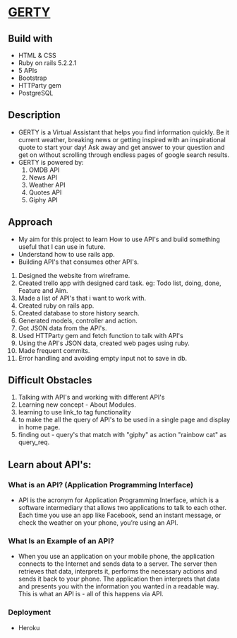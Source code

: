 # [GERTY](https://gerty-app-5.herokuapp.com/)

## Build with
- HTML & CSS
- Ruby on rails 5.2.2.1
- 5 APIs
- Bootstrap
- HTTParty gem
- PostgreSQL

## Description
 - GERTY is a Virtual Assistant that helps you find information quickly. Be it current weather,
    breaking news or getting inspired with an inspirational quote to start your day!
    Ask away and get answer to your question and get on without scrolling through endless pages
    of google search results.
 -  GERTY is powered by:
    1. OMDB API
    2. News API
    3. Weather API
    4. Quotes API
    5. Giphy API

## Approach

- My aim for this project to learn How to use API's and build something useful that I can use in future.
- Understand how to use rails app.
- Building API's that consumes other API's.

1. Designed the website from wireframe.
2. Created trello app with designed card task. eg: Todo list, doing, done, Feature and Aim.
3. Made a list of API's that i want to work with.
4. Created ruby on rails app.
5. Created database to store history search.
6. Generated models, controller and action.
7. Got JSON data from the API's.
8. Used HTTParty gem and fetch function to talk with API's
9. Using the API's JSON data, created web pages using ruby.
10. Made frequent commits.
11. Error handling and avoiding empty input not to save in db.

## Difficult Obstacles

1. Talking with API's and working with different API's
2. Learning new concept - About Modules.
3. learning to use link_to tag functionality
4. to make the all the query of API's to be used in a single page and display in home page.
5. finding out - query's that match with "giphy" as action "rainbow cat" as query_req.

## Learn about API's:

### What is an API? (Application Programming Interface)
- API is the acronym for Application Programming Interface, which is a software intermediary that allows two applications to talk to each other. Each time you use an app like Facebook, send an instant message, or check the weather on your phone, you’re using an API.

### What Is an Example of an API?
- When you use an application on your mobile phone, the application connects to the Internet and sends data to a server. The server then retrieves that data, interprets it, performs the necessary actions and sends it back to your phone. The application then interprets that data and presents you with the information you wanted in a readable way. This is what an API is - all of this happens via API.

### Deployment 
- Heroku
